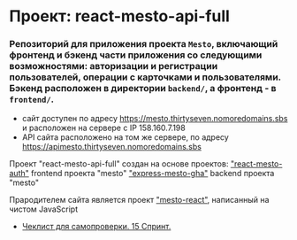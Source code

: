 # Проект: react-mesto-api-full

### Репозиторий для приложения проекта `Mesto`, включающий фронтенд и бэкенд части приложения со следующими возможностями: авторизации и регистрации пользователей, операции с карточками и пользователями. Бэкенд расположен в директории `backend/`, а фронтенд - в `frontend/`.

* сайт доступен по адресу https://mesto.thirtyseven.nomoredomains.sbs и расположен на сервере с IP 158.160.7.198
* API сайта расположено на том же сервере, по адресу https://apimesto.thirtyseven.nomoredomains.sbs


Проект "react-mesto-api-full" создан на основе проектов:
["react-mesto-auth"](https://github.com/UserGitHub37/react-mesto-auth) frontend проекта "mesto"
["express-mesto-gha"](https://github.com/UserGitHub37/express-mesto-gha) backend проекта "mesto"


Прародителем сайта является проект ["mesto-react"](https://github.com/UserGitHub37/mesto-react), написанный на чистом JavaScript


  + [Чеклист для самопроверки. 15 Спринт.](https://code.s3.yandex.net/web-developer/checklists-pdf/new-program/checklist_15.pdf)
